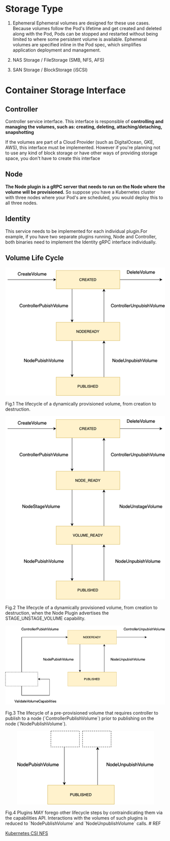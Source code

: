 # Storage Type


1. Ephemeral Ephemeral volumes are designed for these use cases. Because volumes follow the Pod's lifetime and get created and deleted along with the Pod, Pods can be stopped and restarted without being limited to where some persistent volume is available. Ephemeral volumes are specified inline in the Pod spec, which simplifies application deployment and management.

2. NAS Storage / FileStorage (SMB, NFS, AFS)
3. SAN Storage / BlockStorage (iSCSI)


# Container Storage Interface



## Controller
Controller service interface. This interface is responsible of **controlling and managing the volumes, such as: creating, deleting, attaching/detaching, snapshotting**

If the volumes are part of a Cloud Provider (such as DigitalOcean, GKE, AWS), this interface must be implemented. However if you're planning not to use any kind of block storage or have other ways of providing storage space, you don't have to create this interface

## Node
**The Node plugin is a gRPC server that needs to run on the Node where the volume will be provisioned.** So suppose you have a Kubernetes cluster with  three nodes where your Pod's are scheduled, you would deploy this to all three nodes.


## Identity

This service needs to be implemented for each individual plugin.For example, if you have two separate plugins running, Node and Controller, both binaries  need to implement the Identity gRPC interface individually.

## Volume Life Cycle

<p align="center"><img src="images/volumelifecycle/fig1.png" /></p>
Fig.1 The lifecycle of a dynamically provisioned volume, from
creation to destruction.

<p align="center"><img src="images/volumelifecycle/fig2.png" /></p>
Fig.2 The lifecycle of a dynamically provisioned volume, from
creation to destruction, when the Node Plugin advertises the
STAGE_UNSTAGE_VOLUME capability.

<p align="center"><img src="images/volumelifecycle/fig3.png" /></p>
Fig.3 The lifecycle of a pre-provisioned volume that requires
controller to publish to a node (`ControllerPublishVolume`) prior to
publishing on the node (`NodePublishVolume`).

<p align="center"><img src="images/volumelifecycle/fig4.png" /></p>
Fig.4 Plugins MAY forego other lifecycle steps by contraindicating
them via the capabilities API. Interactions with the volumes of such
plugins is reduced to `NodePublishVolume` and `NodeUnpublishVolume`
calls.
# REF

[Kubernetes CSI NFS](https://github.com/kubernetes-retired/drivers/tree/master/pkg/nfs)

